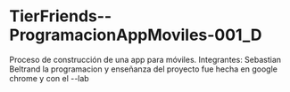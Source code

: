 # TierFriends--ProgramacionAppMoviles-001_D
Proceso de construcción de una app para móviles.
Integrantes: Sebastian Beltrand
la programacion y enseñanza del proyecto fue hecha en google chrome y con el --lab
